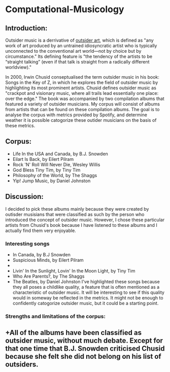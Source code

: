 # Computational-Musicology

## Introduction:
 Outsider music is a derrivative of <a href="https://www.britannica.com/art/outsider-art">outsider art</a>, which is defined as "any work of art produced by an untrained idiosyncratic artist who is typically unconnected to the conventional art world—not by choice but by circumstance." Its defining feature is "the tendency of the artists to be “straight talking” (even if that talk is straight from a radically different worldview)." 

In 2000, Irwin Chusid conseptualised the term outsider music in his book: Songs in the Key of Z, in which he explores the field of outsider music by highlighting its most prominent artists. Chusid defines outsider music as "crackpot and visionary music, where all trails lead essentially one place: over the edge." The book was accompanied by two compilation albums that featured a variety of outsider musicians. My corpus will consist of albums from artists that can be found on these compilation albums. The goal is to analyse the corpus with metrics provided by Spotify, and determine weather it is possible catogorize these outider musicians on the basis of these metrics.

## Corpus:
 -  Life In the USA and Canada, by B.J. Snowden
 -  Eilart Is Back, by Eilert Pilram
 -  Rock 'N' Roll Will Never Die, Wesley Willis
 -  God Bless Tiny Tim, by Tiny Tim
 -  Philosophy of the World, by The Shaggs
 -  Yip! Jump Music, by Daniel Johnston
 
 
## Discussion:
I decided to pick these albums mainly because they were created by outisder musisians that were classified as such by the person who introduced the concept of outsider music. However, I chose these particular artists from Chusid's book because I have listened to these albums and I actually find them very enjoyable.   

### Interesting songs
- In Canada, by B.J Snowden
- Suspicious Minds, by Eilert Pilram
- 
- Livin' In the Sunlight, Lovin' In the Moon Light, by Tiny Tim
- Who Are Parents?, by The Shaggs 
- The Beatles, by Daniel Johnston
I've highlighted these songs because they all poses a childlike quality, a feature that is often mentioned as a characteristic of outsider music. It will be interesting to see if this quality would in someway be reflected in the metrics. It might not be enough to confidently catogorize outsider music, but it could be a starting point.
 
### Strengths and limitations of the corpus:
+All of the albums have been classified as outsider music, without much debate. Except for that one time that B.J. Snowden criticised Chusid because she felt she did not belong on his list of outsiders.
 -
 
